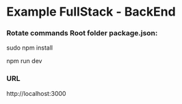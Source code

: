 # Example FullStack - BackEnd

### Rotate commands Root folder package.json:

sudo npm install

npm run dev

### URL

http://localhost:3000
 